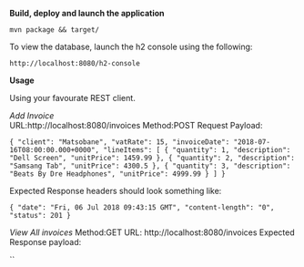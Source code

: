 
**Build, deploy and launch the application**

`mvn package && target/`


To view the database, launch the h2 console using the following:

`http://localhost:8080/h2-console`


**Usage**

Using your favourate REST client.

_Add Invoice_  
URL:http://localhost:8080/invoices
Method:POST 
Request Payload:

`{
     "client": "Matsobane",
     "vatRate": 15,
     "invoiceDate": "2018-07-16T08:00:00.000+0000",
     "lineItems": [
       {
         "quantity": 1,
         "description": "Dell Screen",
         "unitPrice": 1459.99
       },
       {
         "quantity": 2,
         "description": "Samsang Tab",
         "unitPrice": 4300.5
       },
       {
         "quantity": 3,
         "description": "Beats By Dre Headphones",
         "unitPrice": 4999.99
       }
     ]
   }
   `
   
Expected Response headers should look something like: 

`{
   "date": "Fri, 06 Jul 2018 09:43:15 GMT",
   "content-length": "0",
   "status": 201
 }`
 
 _View All invoices_ 
 Method:GET 
 URL: http://localhost:8080/invoices
 Expected Response payload:
 
 ``